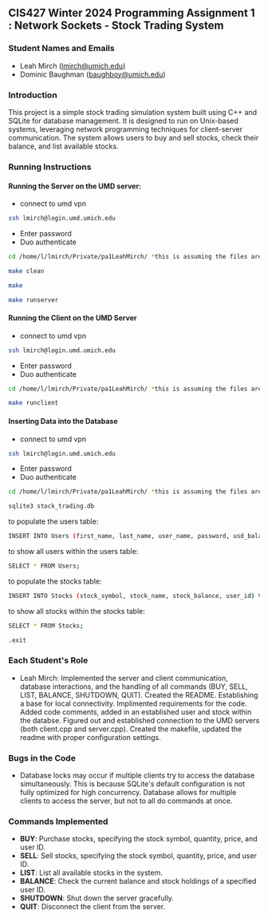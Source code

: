 ## CIS427 Winter 2024 Programming Assignment 1 : Network Sockets - Stock Trading System

### Student Names and Emails
- Leah Mirch (lmirch@umich.edu)
- Dominic Baughman (baughboy@umich.edu)

### Introduction
This project is a simple stock trading simulation system built using C++ and SQLite for database management. It is designed to run on Unix-based systems, leveraging network programming techniques for client-server communication. The system allows users to buy and sell stocks, check their balance, and list available stocks.

### Running Instructions
#### Running the Server on the UMD server:
- connect to umd vpn
```bash
ssh lmirch@login.umd.umich.edu
```

- Enter password
- Duo authenticate

```bash
cd /home/l/lmirch/Private/pa1LeahMirch/ *this is assuming the files are placed here*
```
```bash
make clean
```
```bash
make
```
```bash
make runserver
```

#### Running the Client on the UMD Server
- connect to umd vpn
```bash
ssh lmirch@login.umd.umich.edu
```

- Enter password
- Duo authenticate

```bash
cd /home/l/lmirch/Private/pa1LeahMirch/ *this is assuming the files are placed here*
```
```bash
make runclient
```

#### Inserting Data into the Database
- connect to umd vpn
```bash
ssh lmirch@login.umd.umich.edu
```

- Enter password
- Duo authenticate

```bash
cd /home/l/lmirch/Private/pa1LeahMirch/ *this is assuming the files are placed here*
```
```bash
sqlite3 stock_trading.db
```

to populate the users table:

```bash
INSERT INTO Users (first_name, last_name, user_name, password, usd_balance) VALUES ('Leah', 'Mirch', 'lmirch', 'Password!', 100.0); 
```

to show all users within the users table:

```bash
SELECT * FROM Users;
```

to populate the stocks table:

```bash
INSERT INTO Stocks (stock_symbol, stock_name, stock_balance, user_id) VALUES ('GMCA', 'General Motors', 15, 5);
```

to show all stocks within the stocks table:

```bash
SELECT * FROM Stocks;
```
```bash
.exit
```

### Each Student's Role
- Leah Mirch: Implemented the server and client communication, database interactions, and the handling of all commands (BUY, SELL, LIST, BALANCE, SHUTDOWN, QUIT). Created the README. Establishing a base for local connectivity. Implimented requirements for the code. Added code comments, added in an established user and stock within the databse. Figured out and established connection to the UMD servers (both client.cpp and server.cpp). Created the makefile, updated the readme with proper configuration settings.

### Bugs in the Code
- Database locks may occur if multiple clients try to access the database simultaneously. This is because SQLite's default configuration is not fully optimized for high concurrency. Database allows for multiple clients to access the server, but not to all do commands at once. 

### Commands Implemented
- **BUY**: Purchase stocks, specifying the stock symbol, quantity, price, and user ID.
- **SELL**: Sell stocks, specifying the stock symbol, quantity, price, and user ID.
- **LIST**: List all available stocks in the system.
- **BALANCE**: Check the current balance and stock holdings of a specified user ID.
- **SHUTDOWN**: Shut down the server gracefully.
- **QUIT**: Disconnect the client from the server.
